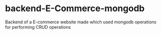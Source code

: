 # backend-E-Commerce-mongodb
Backend of a E-commerce website made which used mongodb operations for performing CRUD operations
